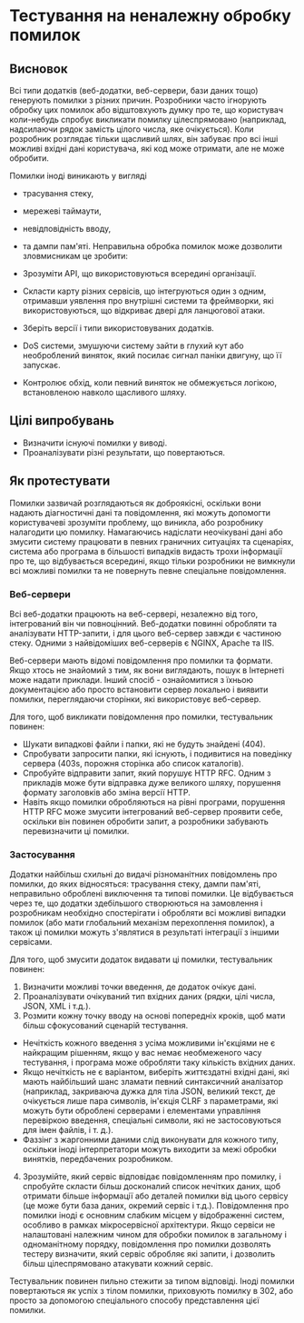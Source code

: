 # Тестування на неналежну обробку помилок
## Висновок
Всі типи додатків (веб-додатки, веб-сервери, бази даних тощо) генерують помилки з різних причин. Розробники часто ігнорують обробку цих помилок або відштовхують думку про те, що користувач коли-небудь спробує викликати помилку цілеспрямовано (наприклад, надсилаючи рядок замість цілого числа, яке очікується). Коли розробник розглядає тільки щасливий шлях, він забуває про всі інші можливі вхідні дані користувача, які код може отримати, але не може обробити.

Помилки іноді виникають у вигляді
- трасування стеку,
- мережеві таймаути,
- невідповідність вводу,
- та дампи пам'яті.
Неправильна обробка помилок може дозволити зловмисникам це зробити:

- Зрозуміти API, що використовуються всередині організації.
- Скласти карту різних сервісів, що інтегруються один з одним, отримавши уявлення про внутрішні системи та фреймворки, які використовуються, що відкриває двері для ланцюгової атаки.
- Зберіть версії і типи використовуваних додатків.
- DoS системи, змушуючи систему зайти в глухий кут або необроблений виняток, який посилає сигнал паніки двигуну, що її запускає.
- Контролює обхід, коли певний виняток не обмежується логікою, встановленою навколо щасливого шляху.

## Цілі випробувань
- Визначити існуючі помилки у виводі.
- Проаналізувати різні результати, що повертаються.


## Як протестувати
Помилки зазвичай розглядаються як доброякісні, оскільки вони надають діагностичні дані та повідомлення, які можуть допомогти користувачеві зрозуміти проблему, що виникла, або розробнику налагодити цю помилку.
Намагаючись надіслати неочікувані дані або змусити систему працювати в певних граничних ситуаціях та сценаріях, система або програма в більшості випадків видасть трохи інформації про те, що відбувається всередині, якщо тільки розробники не вимкнули всі можливі помилки та не повернуть певне спеціальне повідомлення.

### Веб-сервери
Всі веб-додатки працюють на веб-сервері, незалежно від того, інтегрований він чи повноцінний. Веб-додатки повинні обробляти та аналізувати HTTP-запити, і для цього веб-сервер завжди є частиною стеку. Одними з найвідоміших веб-серверів є NGINX, Apache та IIS.

Веб-сервери мають відомі повідомлення про помилки та формати. Якщо хтось не знайомий з тим, як вони виглядають, пошук в Інтернеті може надати приклади. Інший спосіб - ознайомитися з їхньою документацією або просто встановити сервер локально і виявити помилки, переглядаючи сторінки, які використовує веб-сервер.

Для того, щоб викликати повідомлення про помилки, тестувальник повинен:

- Шукати випадкові файли і папки, які не будуть знайдені (404).
- Спробувати запросити папки, які існують, і подивитися на поведінку сервера (403s, порожня сторінка або список каталогів).
- Спробуйте відправити запит, який порушує HTTP RFC. Одним з прикладів може бути відправка дуже великого шляху, порушення формату заголовків або зміна версії HTTP.
- Навіть якщо помилки обробляються на рівні програми, порушення HTTP RFC може змусити інтегрований веб-сервер проявити себе, оскільки він повинен обробити запит, а розробники забувають перевизначити ці помилки.


### Застосування
Додатки найбільш схильні до видачі різноманітних повідомлень про помилки, до яких відносяться: трасування стеку, дампи пам'яті, неправильно оброблені виключення та типові помилки. Це відбувається через те, що додатки здебільшого створюються на замовлення і розробникам необхідно спостерігати і обробляти всі можливі випадки помилок (або мати глобальний механізм перехоплення помилок), а також ці помилки можуть з'являтися в результаті інтеграції з іншими сервісами.

Для того, щоб змусити додаток видавати ці помилки, тестувальник повинен:

1) Визначити можливі точки введення, де додаток очікує дані.
2) Проаналізувати очікуваний тип вхідних даних (рядки, цілі числа, JSON, XML і т.д.).
3) Розмити кожну точку вводу на основі попередніх кроків, щоб мати більш сфокусований сценарій тестування.
 - Нечіткість кожного введення з усіма можливими ін'єкціями не є найкращим рішенням, якщо у вас немає необмеженого часу тестування, і програма може обробляти таку кількість вхідних даних.
- Якщо нечіткість не є варіантом, виберіть життєздатні вхідні дані, які мають найбільший шанс зламати певний синтаксичний аналізатор (наприклад, закриваюча дужка для тіла JSON, великий текст, де очікується лише пара символів, ін'єкція CLRF з параметрами, які можуть бути оброблені серверами і елементами управління перевіркою введення, спеціальні символи, які не застосовуються для імен файлів, і т. д.).
- Фаззінг з жаргонними даними слід виконувати для кожного типу, оскільки іноді інтерпретатори можуть виходити за межі обробки винятків, передбачених розробником.
4) Зрозумійте, який сервіс відповідає повідомленням про помилку, і спробуйте скласти більш досконалий список нечітких даних, щоб отримати більше інформації або деталей помилки від цього сервісу (це може бути база даних, окремий сервіс і т.д.).
Повідомлення про помилки іноді є основним слабким місцем у відображенні систем, особливо в рамках мікросервісної архітектури. Якщо сервіси не налаштовані належним чином для обробки помилок в загальному і одноманітному порядку, повідомлення про помилки дозволять тестеру визначити, який сервіс обробляє які запити, і дозволить більш цілеспрямовано атакувати кожний сервіс.

Тестувальник повинен пильно стежити за типом відповіді. Іноді помилки повертаються як успіх з тілом помилки, приховують помилку в 302, або просто за допомогою спеціального способу представлення цієї помилки.
